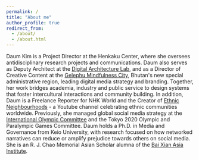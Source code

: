 ```yaml
---
permalink: /
title: "About me"
author_profile: true
redirect_from: 
  - /about/
  - /about.html
---
```


Daum Kim is a Project Director at the Henkaku Center, where she oversees antidisciplinary research projects and communications. Daum also serves as Deputy Architect at the [Digital Architecture Lab](https://dalab.xyz), and as a Director of Creative Content at the [Gelephu Mindfulness City](https://gmc.bt), Bhutan's new special administrative region, leading digital media strategy and branding. Together, her work bridges academia, industry and public service to design systems that foster intercultural interactions and community building. In addition, Daum is a Freelance Reporter for NHK World and the Creator of [Ethnic Neighbourhoods](https://www.youtube.com/EthnicNeighborhoods) - a Youtube channel celebrating ethnic communities worldwide. Previously, she managed global social media strategy at the [International Olympic Committee](https://www.olympics.com/) and the Tokyo 2020 Olympic and Paralympic Games Committee. Daum holds a Ph.D. in Media and Governance from Keio University, with research focused on how networked narratives can reduce or amplify prejudice towards others on social media. She is an R. J. Chao Memorial Asian Scholar alumna of the [Bai Xian Asia Institute](https://www.bxai.org/).
